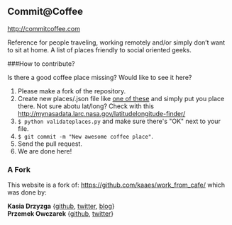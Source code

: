 Commit@Coffee
--------------

http://commitcoffee.com


Reference for people traveling, working remotely and/or simply don’t want to sit at home.
A list of places friendly to social oriented geeks.


###How to contribute?

Is there a good coffee place missing? Would like to see it here?

1. Please make a fork of the repository.
2. Create new places/<your-github-username>.json file like
   [one of these](https://github.com/xando/commitcoffee/blob/gh-pages/places) and simply put you place there.
   Not sure abotu lat/long? Check with this http://mynasadata.larc.nasa.gov/latitudelongitude-finder/
3. `$ python validateplaces.py` and make sure there's "OK" next to your file.
3. `$ git commit -m "New awesome coffee place"`.
4. Send the pull request.
5. We are done here!


### A Fork 
This website is a fork of: https://github.com/kaaes/work_from_cafe/ which was done by:

__Kasia Drzyzga__ {[github](https://github.com/kaaes), [twitter](http://twitter.com/kaaes), [blog](http://kasia.drzyzga.pl)}  
__Przemek Owczarek__ {[github](https://github.com/nazgob), [twitter](http://twitter.com/powczarek)}  
